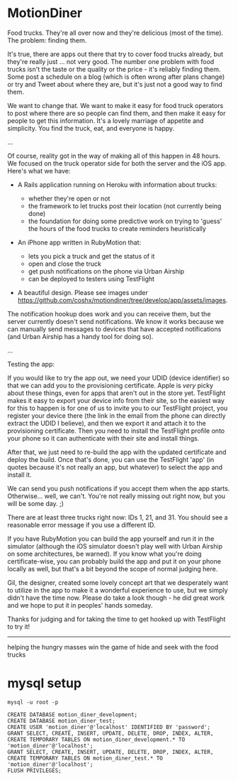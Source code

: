 MotionDiner
===========

Food trucks. They're all over now and they're delicious (most of the time). The problem: finding them.

It's true, there are apps out there that try to cover food trucks already, but they're really just ... not very good. The number one problem with food trucks isn't the taste or the quality or the price - it's reliably finding them. Some post a schedule on a blog (which is often wrong after plans change) or try and Tweet about where they are, but it's just not a good way to find them.

We want to change that. We want to make it easy for food truck operators to post where there are so people can find them, and then make it easy for people to get this information. It's a lovely marriage of appetite and simplicity. You find the truck, eat, and everyone is happy.

...

Of course, reality got in the way of making all of this happen in 48 hours. We focused on the truck operator side for both the server and the iOS app. Here's what we have:

* A Rails application running on Heroku with information about trucks:
  - whether they're open or not
  - the framework to let trucks post their location (not currently being done)
  - the foundation for doing some predictive work on trying to 'guess' the hours of the food trucks to create reminders heuristically

* An iPhone app written in RubyMotion that:
  - lets you pick a truck and get the status of it
  - open and close the truck
  - get push notifications on the phone via Urban Airship
  - can be deployed to testers using TestFlight

* A beautiful design. Please see images under https://github.com/coshx/motiondiner/tree/develop/app/assets/images.

The notification hookup does work and you can receive them, but the server currently doesn't send notifications. We know it works because we can manually send messages to devices that have accepted notifications (and Urban Airship has a handy tool for doing so).

...

Testing the app:

If you would like to try the app out, we need your UDID (device identifier) so that we can add you to the provisioning certificate. Apple is *very* picky about these things, even for apps that aren't out in the store yet. TestFlight makes it easy to export your device info from their site, so the easiest way for this to happen is for one of us to invite you to our TestFlight project, you register your device there (the link in the email from the phone can directly extract the UDID I believe), and then we export it and attach it to the provisioning certificate. Then you need to install the TestFlight profile onto your phone so it can authenticate with their site and install things.

After that, we just need to re-build the app with the updated certificate and deploy the build. Once that's done, you can use the TestFlight 'app' (in quotes because it's not really an app, but whatever) to select the app and install it.

We can send you push notifications if you accept them when the app starts. Otherwise... well, we can't. You're not really missing out right now, but you will be some day. ;)

There are at least three trucks right now: IDs 1, 21, and 31. You should see a reasonable error message if you use a different ID.

If you have RubyMotion you can build the app yourself and run it in the simulator (although the iOS simulator doesn't play well with Urban Airship on some architectures, be warned). If you know what you're doing certificate-wise, you can probably build the app and put it on your phone locally as well, but that's a bit beyond the scope of normal judging here.

Gil, the designer, created some lovely concept art that we desperately want to utilize in the app to make it a wonderful experience to use, but we simply didn't have the time now. Please do take a look though - he did great work and we hope to put it in peoples' hands someday.

Thanks for judging and for taking the time to get hooked up with TestFlight to try it!

---


helping the hungry masses win the game of hide and seek with the food trucks

mysql setup
===========

    mysql -u root -p

    CREATE DATABASE motion_diner_development;
    CREATE DATABASE motion_diner_test;
    CREATE USER 'motion_diner'@'localhost' IDENTIFIED BY 'password';
    GRANT SELECT, CREATE, INSERT, UPDATE, DELETE, DROP, INDEX, ALTER, CREATE TEMPORARY TABLES ON motion_diner_development.* TO 'motion_diner'@'localhost';
    GRANT SELECT, CREATE, INSERT, UPDATE, DELETE, DROP, INDEX, ALTER, CREATE TEMPORARY TABLES ON motion_diner_test.* TO 'motion_diner'@'localhost';
    FLUSH PRIVILEGES;

